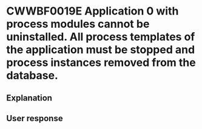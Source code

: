 # CWWBF0019E Application 0 with process modules cannot be uninstalled. All process templates of the application must be stopped and process instances removed from the database.

## Explanation

## User response